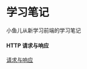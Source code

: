 # 学习笔记
小鱼儿从新学习前端的学习笔记


#### HTTP 请求与响应
[请求与响应](https://github.com/jinchao1992/Blog/blob/master/HTTP%20%E8%AF%B7%E6%B1%82%E4%B8%8E%E7%9B%B8%E5%BA%94)
